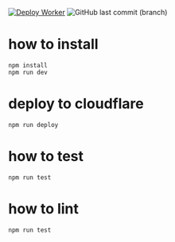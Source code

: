 [![Deploy Worker](https://github.com/seahal/umaxica-app-edge/actions/workflows/deploy.yaml/badge.svg?branch=main)](https://github.com/seahal/umaxica-app-edge/actions/workflows/deploy.yaml) ![GitHub last commit (branch)](https://img.shields.io/github/last-commit/seahal/umaxica-app-edge/main)

# how to install
```
npm install
npm run dev
```

# deploy to cloudflare
```
npm run deploy
```

# how to test
```
npm run test
```

# how to lint
```
npm run test
```
